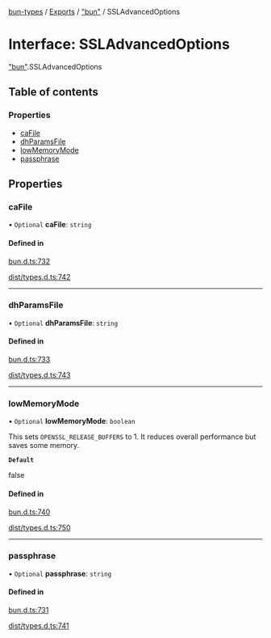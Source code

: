 [bun-types](../README.md) / [Exports](../modules.md) / ["bun"](../modules/bun_.md) / SSLAdvancedOptions

# Interface: SSLAdvancedOptions

["bun"](../modules/bun_.md).SSLAdvancedOptions

## Table of contents

### Properties

- [caFile](bun_.SSLAdvancedOptions.md#cafile)
- [dhParamsFile](bun_.SSLAdvancedOptions.md#dhparamsfile)
- [lowMemoryMode](bun_.SSLAdvancedOptions.md#lowmemorymode)
- [passphrase](bun_.SSLAdvancedOptions.md#passphrase)

## Properties

### caFile

• `Optional` **caFile**: `string`

#### Defined in

[bun.d.ts:732](https://github.com/valgaze/bun-types/blob/5e53f27/bun.d.ts#L732)

[dist/types.d.ts:742](https://github.com/valgaze/bun-types/blob/5e53f27/dist/types.d.ts#L742)

___

### dhParamsFile

• `Optional` **dhParamsFile**: `string`

#### Defined in

[bun.d.ts:733](https://github.com/valgaze/bun-types/blob/5e53f27/bun.d.ts#L733)

[dist/types.d.ts:743](https://github.com/valgaze/bun-types/blob/5e53f27/dist/types.d.ts#L743)

___

### lowMemoryMode

• `Optional` **lowMemoryMode**: `boolean`

This sets `OPENSSL_RELEASE_BUFFERS` to 1.
It reduces overall performance but saves some memory.

**`Default`**

false

#### Defined in

[bun.d.ts:740](https://github.com/valgaze/bun-types/blob/5e53f27/bun.d.ts#L740)

[dist/types.d.ts:750](https://github.com/valgaze/bun-types/blob/5e53f27/dist/types.d.ts#L750)

___

### passphrase

• `Optional` **passphrase**: `string`

#### Defined in

[bun.d.ts:731](https://github.com/valgaze/bun-types/blob/5e53f27/bun.d.ts#L731)

[dist/types.d.ts:741](https://github.com/valgaze/bun-types/blob/5e53f27/dist/types.d.ts#L741)
